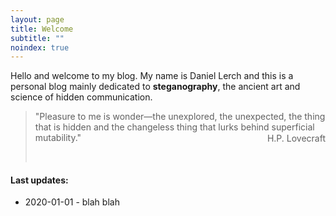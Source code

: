 ```yaml
---
layout: page
title: Welcome
subtitle: ""
noindex: true
---
```



Hello and welcome to my blog. My name is Daniel Lerch and this is a personal blog 
mainly dedicated to **steganography**, the ancient art and science of hidden communication.

> "Pleasure to me is wonder—the unexplored, the unexpected, the thing that is hidden and the changeless thing that lurks behind superficial mutability."  
> <div style='text-align:right;position:relative;top:-30px'>H.P. Lovecraft</div>




#### Last updates:
- 2020-01-01 - blah blah


